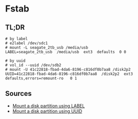 # Fstab

## TL;DR

```text
# by label
# e2label /dev/sdc1
# mount -L seagate_2tb_usb /media/usb
LABEL=seagate_2tb_usb  /media/usb  ext3  defaults  0 0

# by uuid
# vol_id --uuid /dev/sdb2
# mount -U 41c22818-fbad-4da6-8196-c816df0b7aa8 /disk2p2
UUID=41c22818-fbad-4da6-8196-c816df0b7aa8  /disk2p2  ext3  defaults,errors=remount-ro   0 1
```

## Sources

- [Mount a disk partition using LABEL]
- [Mount a disk partition using UUID]

[mount a disk partition using label]: https://www.cyberciti.biz/faq/rhel-centos-debian-fedora-mount-partition-label/
[mount a disk partition using uuid]: https://www.cyberciti.biz/faq/linux-finding-using-uuids-to-update-fstab/
